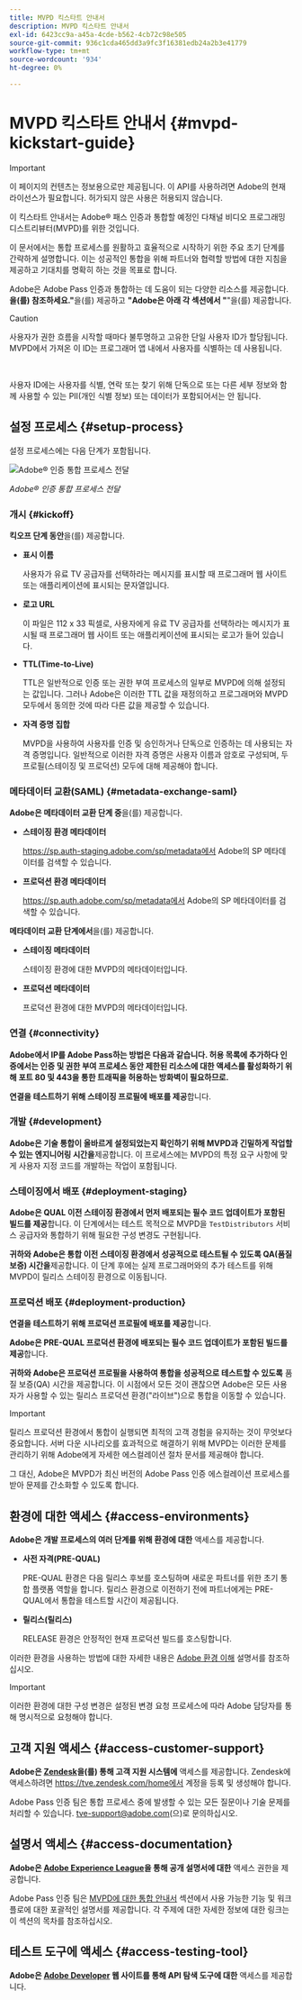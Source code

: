 ```yaml
---
title: MVPD 킥스타트 안내서
description: MVPD 킥스타트 안내서
exl-id: 6423cc9a-a45a-4cde-b562-4cb72c98e505
source-git-commit: 936c1cda465dd3a9fc3f16381edb24a2b3e41779
workflow-type: tm+mt
source-wordcount: '934'
ht-degree: 0%

---
```


# MVPD 킥스타트 안내서 {#mvpd-kickstart-guide}

>[!IMPORTANT]
>
> 이 페이지의 컨텐츠는 정보용으로만 제공됩니다. 이 API를 사용하려면 Adobe의 현재 라이선스가 필요합니다. 허가되지 않은 사용은 허용되지 않습니다.

이 킥스타트 안내서는 Adobe® 패스 인증과 통합할 예정인 다채널 비디오 프로그래밍 디스트리뷰터(MVPD)를 위한 것입니다.

이 문서에서는 통합 프로세스를 원활하고 효율적으로 시작하기 위한 주요 초기 단계를 간략하게 설명합니다. 이는 성공적인 통합을 위해 파트너와 협력할 방법에 대한 지침을 제공하고 기대치를 명확히 하는 것을 목표로 합니다.

Adobe은 Adobe Pass 인증과 통합하는 데 도움이 되는 다양한 리소스를 제공합니다. **을(를) 참조하세요.&quot;**&#x200B;을(를) 제공하고 **&quot;Adobe은 아래 각 섹션에서 &quot;**&quot;을(를) 제공합니다.

>[!CAUTION]
>
> 사용자가 권한 흐름을 시작할 때마다 불투명하고 고유한 단일 사용자 ID가 할당됩니다. MVPD에서 가져온 이 ID는 프로그래머 앱 내에서 사용자를 식별하는 데 사용됩니다.
>
> <br/>
>
> 사용자 ID에는 사용자를 식별, 연락 또는 찾기 위해 단독으로 또는 다른 세부 정보와 함께 사용할 수 있는 PII(개인 식별 정보) 또는 데이터가 포함되어서는 안 됩니다.

## 설정 프로세스 {#setup-process}

설정 프로세스에는 다음 단계가 포함됩니다.

![Adobe® 인증 통합 프로세스 전달](../assets/mvpd-int-lifecycle.png)

*Adobe® 인증 통합 프로세스 전달*

### 개시 {#kickoff}

**킥오프 단계 동안**&#x200B;을(를) 제공합니다.

* **표시 이름**

  사용자가 유료 TV 공급자를 선택하라는 메시지를 표시할 때 프로그래머 웹 사이트 또는 애플리케이션에 표시되는 문자열입니다.

* **로고 URL**

  이 파일은 112 x 33 픽셀로, 사용자에게 유료 TV 공급자를 선택하라는 메시지가 표시될 때 프로그래머 웹 사이트 또는 애플리케이션에 표시되는 로고가 들어 있습니다.

* **TTL(Time-to-Live)**

  TTL은 일반적으로 인증 또는 권한 부여 프로세스의 일부로 MVPD에 의해 설정되는 값입니다. 그러나 Adobe은 이러한 TTL 값을 재정의하고 프로그래머와 MVPD 모두에서 동의한 것에 따라 다른 값을 제공할 수 있습니다.

* **자격 증명 집합**

  MVPD을 사용하여 사용자를 인증 및 승인하거나 단독으로 인증하는 데 사용되는 자격 증명입니다. 일반적으로 이러한 자격 증명은 사용자 이름과 암호로 구성되며, 두 프로필(스테이징 및 프로덕션) 모두에 대해 제공해야 합니다.

### 메타데이터 교환(SAML) {#metadata-exchange-saml}

**Adobe은 메타데이터 교환 단계 중**&#x200B;을(를) 제공합니다.

* **스테이징 환경 메타데이터**

  https://sp.auth-staging.adobe.com/sp/metadata에서 Adobe의 SP 메타데이터를 검색할 수 있습니다.

* **프로덕션 환경 메타데이터**

  https://sp.auth.adobe.com/sp/metadata에서 Adobe의 SP 메타데이터를 검색할 수 있습니다.

**메타데이터 교환 단계에서**&#x200B;을(를) 제공합니다.

* **스테이징 메타데이터**

  스테이징 환경에 대한 MVPD의 메타데이터입니다.

* **프로덕션 메타데이터**

  프로덕션 환경에 대한 MVPD의 메타데이터입니다.

### 연결 {#connectivity}

**Adobe에서 IP를 Adobe Pass하는 방법은 다음과 같습니다. 허용 목록에 추가하다 인증에서는 인증 및 권한 부여 프로세스 동안 제한된 리소스에 대한 액세스를 활성화하기 위해 포트 80 및 443을 통한 트래픽을 허용하는 방화벽이 필요하므로.**

**연결을 테스트하기 위해 스테이징 프로필에 배포를 제공**&#x200B;합니다.

### 개발 {#development}

**Adobe은 기술 통합이 올바르게 설정되었는지 확인하기 위해 MVPD과 긴밀하게 작업할 수 있는 엔지니어링 시간을**&#x200B;제공합니다. 이 프로세스에는 MVPD의 특정 요구 사항에 맞게 사용자 지정 코드를 개발하는 작업이 포함됩니다.

### 스테이징에서 배포 {#deployment-staging}

**Adobe은 QUAL 이전 스테이징 환경에서 먼저 배포되는 필수 코드 업데이트가 포함된 빌드를 제공**&#x200B;합니다. 이 단계에서는 테스트 목적으로 MVPD을 `TestDistributors` 서비스 공급자와 통합하기 위해 필요한 구성 변경도 구현됩니다.

**귀하와 Adobe은 통합 이전 스테이징 환경에서 성공적으로 테스트될 수 있도록 QA(품질 보증) 시간을**&#x200B;제공합니다. 이 단계 후에는 실제 프로그래머와의 추가 테스트를 위해 MVPD이 릴리스 스테이징 환경으로 이동됩니다.

### 프로덕션 배포 {#deployment-production}

**연결을 테스트하기 위해 프로덕션 프로필에 배포를 제공**&#x200B;합니다.

**Adobe은 PRE-QUAL 프로덕션 환경에 배포되는 필수 코드 업데이트가 포함된 빌드를 제공**&#x200B;합니다.

**귀하와 Adobe은 프로덕션 프로필을 사용하여 통합을 성공적으로 테스트할 수 있도록** 품질 보증(QA) 시간을 제공합니다. 이 시점에서 모든 것이 괜찮으면 Adobe은 모든 사용자가 사용할 수 있는 릴리스 프로덕션 환경(&quot;라이브&quot;)으로 통합을 이동할 수 있습니다.

>[!IMPORTANT]
>
> 릴리스 프로덕션 환경에서 통합이 실행되면 최적의 고객 경험을 유지하는 것이 무엇보다 중요합니다. 서버 다운 시나리오를 효과적으로 해결하기 위해 MVPD는 이러한 문제를 관리하기 위해 Adobe에게 자세한 에스컬레이션 절차 문서를 제공해야 합니다.
>
> 그 대신, Adobe은 MVPD가 최신 버전의 Adobe Pass 인증 에스컬레이션 프로세스를 받아 문제를 간소화할 수 있도록 합니다.

## 환경에 대한 액세스 {#access-environments}

**Adobe은 개발 프로세스의 여러 단계를 위해 환경에 대한** 액세스를 제공합니다.

* **사전 자격(PRE-QUAL)**

  PRE-QUAL 환경은 다음 릴리스 후보를 호스팅하며 새로운 파트너를 위한 초기 통합 플랫폼 역할을 합니다. 릴리스 환경으로 이전하기 전에 파트너에게는 PRE-QUAL에서 통합을 테스트할 시간이 제공됩니다.

* **릴리스(릴리스)**

  RELEASE 환경은 안정적인 현재 프로덕션 빌드를 호스팅합니다.

이러한 환경을 사용하는 방법에 대한 자세한 내용은 [Adobe 환경 이해](/help/authentication/notes-technical/environments/understanding-the-adobe-environments.md) 설명서를 참조하십시오.

>[!IMPORTANT]
> 
> 이러한 환경에 대한 구성 변경은 설정된 변경 요청 프로세스에 따라 Adobe 담당자를 통해 명시적으로 요청해야 합니다.

## 고객 지원 액세스 {#access-customer-support}

**Adobe은 [Zendesk](https://tve.zendesk.com/home)을(를) 통해 고객 지원 시스템에** 액세스를 제공합니다. Zendesk에 액세스하려면 https://tve.zendesk.com/home에서 계정을 등록 및 생성해야 합니다.

Adobe Pass 인증 팀은 통합 프로세스 중에 발생할 수 있는 모든 질문이나 기술 문제를 처리할 수 있습니다. [tve-support@adobe.com](mailto:tve-support@adobe.com)(으)로 문의하십시오.

## 설명서 액세스 {#access-documentation}

**Adobe은 [Adobe Experience League](https://experienceleague.adobe.com/en/docs/pass/authentication/home)을 통해 공개 설명서에 대한** 액세스 권한을 제공합니다.

Adobe Pass 인증 팀은 [MVPD에 대한 통합 안내서](/help/authentication/kickstart/mvpd-overview.md) 섹션에서 사용 가능한 기능 및 워크플로에 대한 포괄적인 설명서를 제공합니다. 각 주제에 대한 자세한 정보에 대한 링크는 이 섹션의 목차를 참조하십시오.

## 테스트 도구에 액세스 {#access-testing-tool}

**Adobe은 [Adobe Developer](https://developer.adobe.com/adobe-pass/) 웹 사이트를 통해 API 탐색 도구에 대한** 액세스를 제공합니다.
